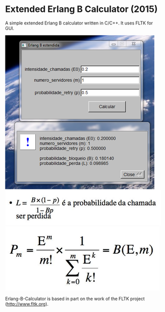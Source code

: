 # Extended Erlang B Calculator (2015)
A simple extended Erlang B calculator written in C/C++. It uses FLTK for GUI.

![alt tag](https://github.com/AramisHM/Erlang-B-Calculator/blob/master/demo.PNG)
![alt tag](https://github.com/AramisHM/Erlang-B-Calculator/blob/master/doc/ref1.jpg)
![alt tag](https://github.com/AramisHM/Erlang-B-Calculator/blob/master/doc/ref3.jpg)

Erlang-B-Calculator is based in part on the work of the FLTK project (http://www.fltk.org).
